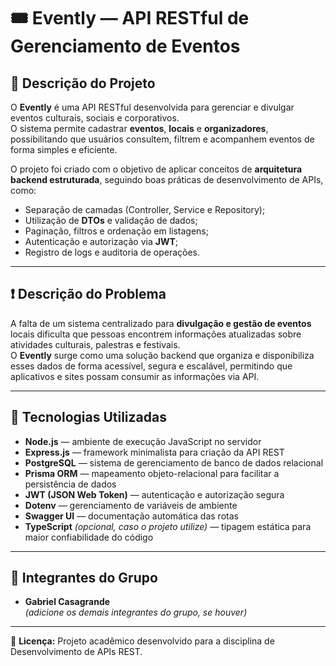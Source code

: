 # 🎟️ Evently — API RESTful de Gerenciamento de Eventos

## 🧾 Descrição do Projeto
O **Evently** é uma API RESTful desenvolvida para gerenciar e divulgar eventos culturais, sociais e corporativos.  
O sistema permite cadastrar **eventos**, **locais** e **organizadores**, possibilitando que usuários consultem, filtrem e acompanhem eventos de forma simples e eficiente.

O projeto foi criado com o objetivo de aplicar conceitos de **arquitetura backend estruturada**, seguindo boas práticas de desenvolvimento de APIs, como:
- Separação de camadas (Controller, Service e Repository);
- Utilização de **DTOs** e validação de dados;
- Paginação, filtros e ordenação em listagens;
- Autenticação e autorização via **JWT**;
- Registro de logs e auditoria de operações.

---

## ❗ Descrição do Problema
A falta de um sistema centralizado para **divulgação e gestão de eventos** locais dificulta que pessoas encontrem informações atualizadas sobre atividades culturais, palestras e festivais.  
O **Evently** surge como uma solução backend que organiza e disponibiliza esses dados de forma acessível, segura e escalável, permitindo que aplicativos e sites possam consumir as informações via API.

---

## 🧠 Tecnologias Utilizadas
- **Node.js** — ambiente de execução JavaScript no servidor  
- **Express.js** — framework minimalista para criação da API REST  
- **PostgreSQL** — sistema de gerenciamento de banco de dados relacional  
- **Prisma ORM** — mapeamento objeto-relacional para facilitar a persistência de dados  
- **JWT (JSON Web Token)** — autenticação e autorização segura  
- **Dotenv** — gerenciamento de variáveis de ambiente  
- **Swagger UI** — documentação automática das rotas  
- **TypeScript** *(opcional, caso o projeto utilize)* — tipagem estática para maior confiabilidade do código  

---

## 👥 Integrantes do Grupo
- **Gabriel Casagrande**  
*(adicione os demais integrantes do grupo, se houver)*

---

📄 **Licença:** Projeto acadêmico desenvolvido para a disciplina de Desenvolvimento de APIs REST.

